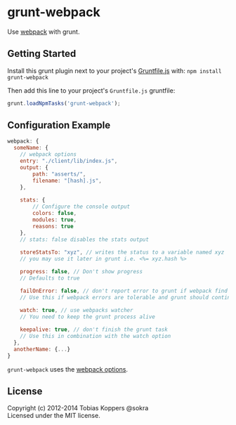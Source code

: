 # grunt-webpack

Use [webpack](https://github.com/webpack/webpack) with grunt.

## Getting Started
Install this grunt plugin next to your project's [Gruntfile.js](http://gruntjs.com/getting-started) with: `npm install grunt-webpack`

Then add this line to your project's `Gruntfile.js` gruntfile:

```javascript
grunt.loadNpmTasks('grunt-webpack');
```

## Configuration Example

``` javascript
webpack: {
  someName: {
	// webpack options
	entry: "./client/lib/index.js",
	output: {
		path: "asserts/",
		filename: "[hash].js",
	},
	
	stats: {
		// Configure the console output
		colors: false,
		modules: true,
		reasons: true
	},
	// stats: false disables the stats output
	
	storeStatsTo: "xyz", // writes the status to a variable named xyz
	// you may use it later in grunt i.e. <%= xyz.hash %>

	progress: false, // Don't show progress
	// Defaults to true

	failOnError: false, // don't report error to grunt if webpack find errors
	// Use this if webpack errors are tolerable and grunt should continue
	
	watch: true, // use webpacks watcher
	// You need to keep the grunt process alive

	keepalive: true, // don't finish the grunt task
	// Use this in combination with the watch option
  },
  anotherName: {...}
}
```

`grunt-webpack` uses the [webpack options](http://webpack.github.io/docs/configuration.html).

## License
Copyright (c) 2012-2014 Tobias Koppers @sokra  
Licensed under the MIT license.
